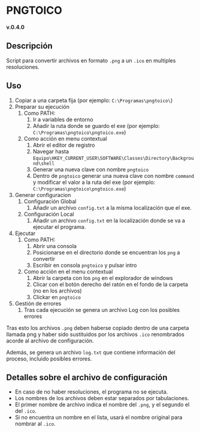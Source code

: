 # PNGTOICO

**v.0.4.0**

## Descripción

Script para convertir archivos en formato ```.png``` a un ```.ico``` en multiples resoluciones.

## Uso

1. Copiar a una carpeta fija (por ejemplo: ```C:\Programas\pngtoico\```)
2. Preparar su ejecución
   1. Como PATH:
      1. Ir a variables de entorno
      2. Añadir la ruta donde se guardo el exe (por ejemplo: ```C:\Programas\pngtoico\pngtoico.exe```)
   2. Como acción en menu contextual
      1. Abrir el editor de registro
      2. Navegar hasta ```Equipo\HKEY_CURRENT_USER\SOFTWARE\Classes\Directory\Background\shell```
      3. Generar una nueva clave con nombre ```pngtoico```
      4. Dentro de ````pngtoico```` generar una nueva clave con nombre ```command``` y modificar el valor a la ruta del exe (por ejemplo: ```C:\Programas\pngtoico\pngtoico.exe```)
2. Generar configuracion 
   1. Configuración Global
      1. Añadir un archivo ```config.txt``` a la misma localización que el exe.
   2. Configuración Local
      1. Añadir un archivo ```config.txt``` en la localización donde se va a ejecutar el programa.
3. Ejecutar
   1. Como PATH:
      1. Abrir una consola
      2. Posicionarse en el directorio donde se encuentran los ```png``` a convertir
      3. Escribir en consola ```pngtoico``` y pulsar intro
   2. Como acción en el menu contextual
      1. Abrir la carpeta con los ```png``` en el explorador de windows
      2. Clicar con el botón derecho del ratón en el fondo de la carpeta (no en los archivos)
      3. Clickar en ````pngtoico````
4. Gestión de errores
   1. Tras cada ejecución se genera un archivo Log con los posibles errores

Tras esto los archivos ```.png``` deben haberse copiado dentro de una carpeta llamada png y haber sido sustituidos por los archivos ```.ico``` renombrados acorde al archivo de configuración.

Además, se genera un archivo ```log.txt``` que contiene información del proceso, incluido posibles errores.

## Detalles sobre el archivo de configuración

- En caso de no haber resoluciones, el programa no se ejecuta.
- Los nombres de los archivos deben estar separados por tabulaciones.
- El primer nombre de archivo indica el nombre del ```.png```, y el segundo el del ```.ico```.
- Si no encuentra un nombre en el lista, usará el nombre original para nombrar al ```.ico```.